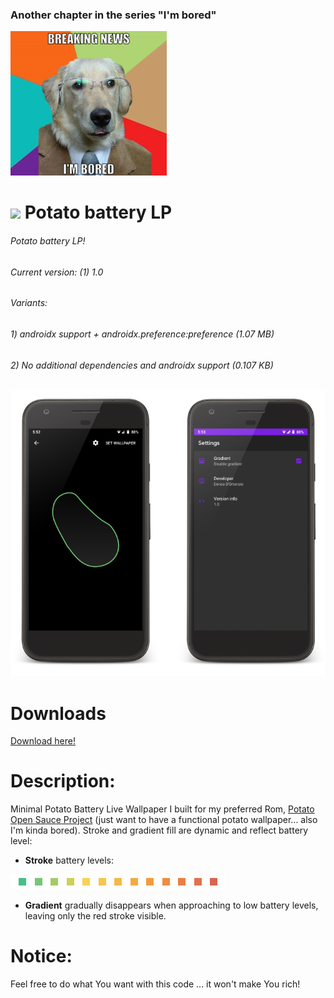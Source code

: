 ### Another chapter in the series "I'm bored"

![Screenshots](https://raw.githubusercontent.com/enricocid/Potato-Battery-LP/master/bored.png)

# <img src ="https://upload.wikimedia.org/wikipedia/commons/b/b5/Kotlin-logo.png" width=24> Potato battery LP

###### Potato battery LP!
###### Current version: (1) 1.0
###### Variants: 
###### 1) androidx support + androidx.preference:preference (1.07 MB)
###### 2) No additional dependencies and androidx support (0.107 KB)

![Screenshots](https://raw.githubusercontent.com/enricocid/Potato-Battery-LP/master/screens.png) 

# Downloads

[Download here!](https://github.com/enricocid/Potato-Battery-LP/releases)


# Description:

Minimal Potato Battery Live Wallpaper I built for my preferred Rom, [Potato Open Sauce Project](https://potatoproject.co) (just want to have a functional potato wallpaper... also I'm kinda bored). Stroke and gradient fill are dynamic and reflect battery level:


- **Stroke** battery levels:

![Screenshots](https://raw.githubusercontent.com/enricocid/Potato-Battery-LP/master/levels.png)

- **Gradient** gradually disappears when approaching to low battery levels, leaving only the red stroke visible.


# Notice:

Feel free to do what You want with this code ... it won't make You rich!
